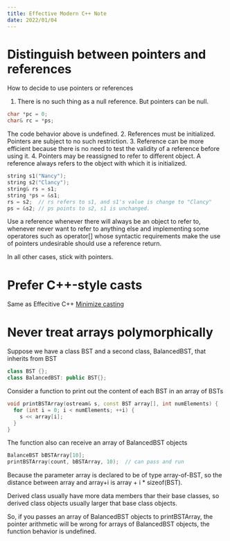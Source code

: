 ```yaml
---
title: Effective Modern C++ Note
date: 2022/01/04
---
```


# Distinguish between pointers and references
How to decide to use pointers or references
1. There is no such thing as a null reference. But pointers can be null.
  ```c++
  char *pc = 0;
  char& rc = *ps;
  ```
  The code behavior above is undefined.
2. References must be initialized. Pointers are subject to no such restriction.
3. Reference can be more efficient because there is no need to test the validity of a reference before using it.
4. Pointers may be reassigned to refer to different object. A reference always refers to the object with which it is initialized.
  ```c++
  string s1("Nancy");
  string s2("Clancy");
  string& rs = s1;
  string *ps = &s1;
  rs = s2;  // rs refers to s1, and s1's value is change to "Clancy"
  ps = &s2; // ps points to s2, s1 is unchanged.
  ```

Use a reference whenever there will always be an object to refer to, whenever never want to refer to anything else and implementing some operatores such as operator[] whose syntactic requirements make the use of pointers undesirable should use a reference return.

In all other cases, stick with pointers.

# Prefer C++-style casts
Same as Effecitive C++ [Minimize casting](Effective%20C++.md#Minimize%20casting)

# Never treat arrays polymorphically
Suppose we have a class BST and a second class, BalancedBST, that inherits from BST
```c++
class BST {};
class BalancedBST: public BST{};
```
Consider a function to print out the content of each BST in an array of BSTs
```c++
void printBSTArray(ostream& s, const BST array[], int numElements) {
  for (int i = 0; i < numElements; ++i) {
    s << array[i];
  }
}
```
The function also can receive an array of BalancedBST objects
```c++
BalanceBST bBSTArray[10];
printBSTArray(count, bBSTArray, 10);  // can pass and run
```
Because the parameter array is declared to be of type array-of-BST, so the distance between array and array+i is array + i * sizeof(BST).

Derived class usually have more data members thar their base classes, so derived class objects usually larger that base class objects.

So, if you passes an array of BalancedBST objects to printBSTArray, the pointer arithmetic will be wrong for arrays of BalancedBST objects, the function behavior is undefined.

